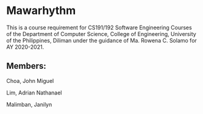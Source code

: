 # Mawarhythm

This is a course requirement for CS191/192 Software Engineering Courses of the Department of Computer Science, College of Engineering, University of the Philippines, Diliman under the guidance of Ma. Rowena C. Solamo for AY 2020-2021.

## Members: 
Choa, John Miguel

Lim, Adrian Nathanael

Malimban, Janilyn
